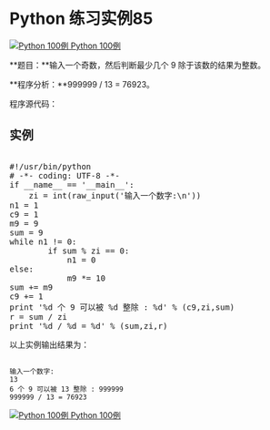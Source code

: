 Python 练习实例85
=============

 [![Python 100例](../images/up.gif)
 Python 100例](python-100-examples.html)


 **题目：**输入一个奇数，然后判断最少几个 9 除于该数的结果为整数。

 **程序分析：**999999 / 13 = 76923。

 程序源代码：

  实例
--

 <pre>

#!/usr/bin/python
# -*- coding: UTF-8 -*-
if __name__ == '__main__':
    zi = int(raw_input('输入一个数字:\n'))
n1 = 1
c9 = 1
m9 = 9
sum = 9
while n1 != 0:
        if sum % zi == 0:
            n1 = 0
else:
            m9 *= 10
sum += m9
c9 += 1
print '%d 个 9 可以被 %d 整除 : %d' % (c9,zi,sum)
r = sum / zi
print '%d / %d = %d' % (sum,zi,r)
</pre>

  以上实例输出结果为：

 
```

输入一个数字:
13
6 个 9 可以被 13 整除 : 999999
999999 / 13 = 76923

```

 [![Python 100例](../images/up.gif)
 Python 100例](python-100-examples.html)